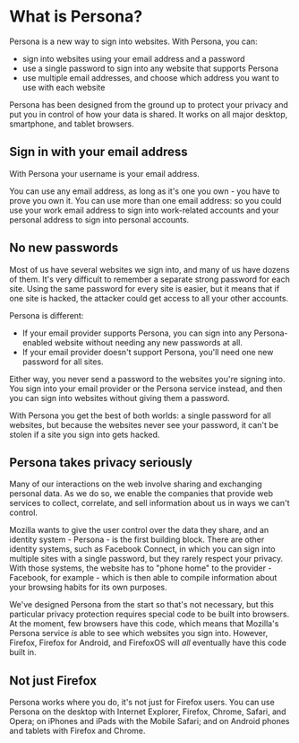 # What is Persona? #

Persona is a new way to sign into websites. With Persona, you can:

* sign into websites using your email address and a password
* use a single password to sign into any website that supports Persona
* use multiple email addresses, and choose which address you want to use with each website

Persona has been designed from the ground up to protect your privacy and put you in control of how your data is shared. It works on all major desktop, smartphone, and tablet browsers.

## Sign in with your email address ##

With Persona your username is your email address.

You can use any email address, as long as it's one you own - you have to prove you own it. You can use more than one email address: so you could use your work email address to sign into work-related accounts and your personal address to sign into personal accounts.

## No new passwords ##

Most of us have several websites we sign into, and many of us have dozens of them. It's very difficult to remember a separate strong password for each site. Using the same password for every site is easier, but it means that if one site is hacked, the attacker could get access to all your other accounts.

Persona is different:

* If your email provider supports Persona, you can sign into any Persona-enabled website without needing any new passwords at all.
* If your email provider doesn't support Persona, you'll need one new password for all sites.

Either way, you never send a password to the websites you're signing into. You sign into your email provider or the Persona service instead, and then you can sign into websites without giving them a password.

With Persona you get the best of both worlds: a single password for all websites, but because the websites never see your password, it can't be stolen if a site you sign into gets hacked.

## Persona takes privacy seriously ##

Many of our interactions on the web involve sharing and exchanging personal data. As we do so, we enable the companies that provide web services to collect, correlate, and sell information about us in ways we can't control.

Mozilla wants to give the user control over the data they share, and an identity system - Persona - is the first building block. There are other identity systems, such as Facebook Connect, in which you can sign into multiple sites with a single password, but they rarely respect your privacy. With those systems, the website has to "phone home" to the provider - Facebook, for example - which is then able to compile information about your browsing habits for its own purposes.

We've designed Persona from the start so that's not necessary, but this particular privacy protection requires special code to be built into browsers. At the moment, few browsers have this code, which means that Mozilla's Persona service *is* able to see which websites you sign into. However, Firefox, Firefox for Android, and FirefoxOS will *all* eventually have this code built in.

## Not just Firefox ##

Persona works where you do, it's not just for Firefox users. You can use Persona on the desktop with Internet Explorer, Firefox, Chrome, Safari, and Opera; on iPhones and iPads with the Mobile Safari; and on Android phones and tablets with Firefox and Chrome.
